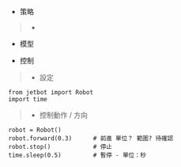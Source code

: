 - 策略
> -
- 模型
>
- 控制
> - 設定

```
from jetbot import Robot
import time

```


> - 控制動作 / 方向

```
robot = Robot()
robot.forward(0.3)      # 前進 單位？ 範圍? 待確認
robot.stop()            # 停止
time.sleep(0.5)         # 暫停 - 單位：秒
```